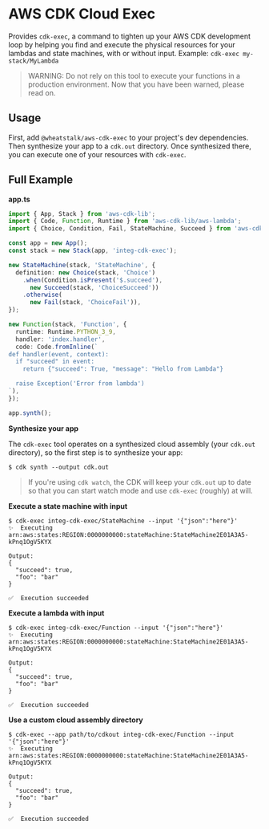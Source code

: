 # AWS CDK Cloud Exec

Provides `cdk-exec`, a command to tighten up your AWS CDK development loop by
helping you find and execute the physical resources for your lambdas and state
machines, with or without input. Example: `cdk-exec my-stack/MyLambda`

> WARNING: Do not rely on this tool to execute your functions in a production
> environment. Now that you have been warned, please read on.

## Usage

First, add `@wheatstalk/aws-cdk-exec` to your project's dev dependencies.
Then synthesize your app to a `cdk.out` directory. Once synthesized there, you
can execute one of your resources with `cdk-exec`.

## Full Example

**app.ts**

```ts
import { App, Stack } from 'aws-cdk-lib';
import { Code, Function, Runtime } from 'aws-cdk-lib/aws-lambda';
import { Choice, Condition, Fail, StateMachine, Succeed } from 'aws-cdk-lib/aws-stepfunctions';

const app = new App();
const stack = new Stack(app, 'integ-cdk-exec');

new StateMachine(stack, 'StateMachine', {
  definition: new Choice(stack, 'Choice')
    .when(Condition.isPresent('$.succeed'),
      new Succeed(stack, 'ChoiceSucceed'))
    .otherwise(
      new Fail(stack, 'ChoiceFail')),
});

new Function(stack, 'Function', {
  runtime: Runtime.PYTHON_3_9,
  handler: 'index.handler',
  code: Code.fromInline(`
def handler(event, context):
  if "succeed" in event:
    return {"succeed": True, "message": "Hello from Lambda"}

  raise Exception('Error from lambda')
`),
});

app.synth();
```

**Synthesize your app**

The `cdk-exec` tool operates on a synthesized cloud assembly (your `cdk.out`
directory), so the first step is to synthesize your app:

```console
$ cdk synth --output cdk.out
```

> If you're using `cdk watch`, the CDK will keep your `cdk.out` up to date so
> that you can start watch mode and use `cdk-exec` (roughly) at will.

**Execute a state machine with input**

```
$ cdk-exec integ-cdk-exec/StateMachine --input '{"json":"here"}'
✨  Executing arn:aws:states:REGION:0000000000:stateMachine:StateMachine2E01A3A5-kPnq1OgV5KYX

Output:
{
  "succeed": true,
  "foo": "bar"
}

✅  Execution succeeded
```

**Execute a lambda with input**

```
$ cdk-exec integ-cdk-exec/Function --input '{"json":"here"}'
✨  Executing arn:aws:states:REGION:0000000000:stateMachine:StateMachine2E01A3A5-kPnq1OgV5KYX

Output:
{
  "succeed": true,
  "foo": "bar"
}

✅  Execution succeeded
```

**Use a custom cloud assembly directory**

```
$ cdk-exec --app path/to/cdkout integ-cdk-exec/Function --input '{"json":"here"}'
✨  Executing arn:aws:states:REGION:0000000000:stateMachine:StateMachine2E01A3A5-kPnq1OgV5KYX

Output:
{
  "succeed": true,
  "foo": "bar"
}

✅  Execution succeeded
```